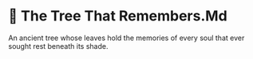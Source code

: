 # 🌸 The Tree That Remembers.Md

An ancient tree whose leaves hold the memories of every soul that ever sought rest beneath its shade.
